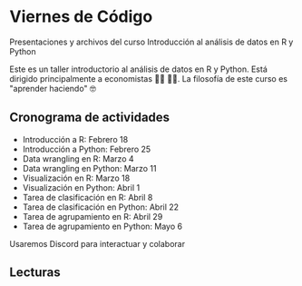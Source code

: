 # Viernes de Código 

Presentaciones y archivos del curso Introducción al análisis de datos en R y Python

Este es un taller introductorio al análisis de datos en R y Python. Está dirigido principalmente a economistas :woman_technologist: :man_technologist:. La filosofía de este curso es "aprender haciendo" :nerd_face:



## Cronograma de actividades

- Introducción a R: Febrero 18
- Introducción a Python: Febrero 25
- Data wrangling en R: Marzo 4
- Data wrangling en Python: Marzo 11
- Visualización en R: Marzo 18
- Visualización en Python: Abril 1
- Tarea de clasificación en R: Abril 8
- Tarea de clasificación en Python: Abril 22
- Tarea de agrupamiento en R: Abril 29
- Tarea de agrupamiento en Python: Mayo 6

Usaremos Discord para interactuar y colaborar 


## Lecturas
